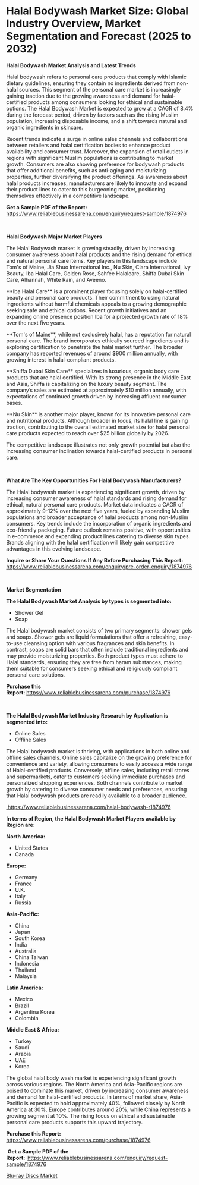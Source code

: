 <p><h1>Halal Bodywash Market Size: Global Industry Overview, Market Segmentation and Forecast (2025 to 2032)</h1></p><p><strong>Halal Bodywash Market Analysis and Latest Trends</strong></p>
<p><p>Halal bodywash refers to personal care products that comply with Islamic dietary guidelines, ensuring they contain no ingredients derived from non-halal sources. This segment of the personal care market is increasingly gaining traction due to the growing awareness and demand for halal-certified products among consumers looking for ethical and sustainable options. The Halal Bodywash Market is expected to grow at a CAGR of 8.4% during the forecast period, driven by factors such as the rising Muslim population, increasing disposable income, and a shift towards natural and organic ingredients in skincare.</p><p>Recent trends indicate a surge in online sales channels and collaborations between retailers and halal certification bodies to enhance product availability and consumer trust. Moreover, the expansion of retail outlets in regions with significant Muslim populations is contributing to market growth. Consumers are also showing preference for bodywash products that offer additional benefits, such as anti-aging and moisturizing properties, further diversifying the product offerings. As awareness about halal products increases, manufacturers are likely to innovate and expand their product lines to cater to this burgeoning market, positioning themselves effectively in a competitive landscape.</p></p>
<p><strong>Get a Sample PDF of the Report:&nbsp;</strong> <a href="https://www.reliablebusinessarena.com/enquiry/request-sample/1874976?utm_campaign=2637&utm_medium=2&utm_source=Github&utm_content=ia&utm_term=05042025&utm_id=halal-bodywash">https://www.reliablebusinessarena.com/enquiry/request-sample/1874976</a></p>
<p>&nbsp;</p>
<p><strong>Halal Bodywash Major Market Players</strong></p>
<p><p>The Halal Bodywash market is growing steadily, driven by increasing consumer awareness about halal products and the rising demand for ethical and natural personal care items. Key players in this landscape include Tom's of Maine, Jia Shuo International Inc., Nu Skin, Clara International, Ivy Beauty, Iba Halal Care, Golden Rose, Sahfee Halalcare, Shiffa Dubai Skin Care, Alhannah, White Rain, and Aveeno.</p><p>**Iba Halal Care** is a prominent player focusing solely on halal-certified beauty and personal care products. Their commitment to using natural ingredients without harmful chemicals appeals to a growing demographic seeking safe and ethical options. Recent growth initiatives and an expanding online presence position Iba for a projected growth rate of 18% over the next five years.</p><p>**Tom's of Maine**, while not exclusively halal, has a reputation for natural personal care. The brand incorporates ethically sourced ingredients and is exploring certification to penetrate the halal market further. The broader company has reported revenues of around $900 million annually, with growing interest in halal-compliant products.</p><p>**Shiffa Dubai Skin Care** specializes in luxurious, organic body care products that are halal certified. With its strong presence in the Middle East and Asia, Shiffa is capitalizing on the luxury beauty segment. The company’s sales are estimated at approximately $10 million annually, with expectations of continued growth driven by increasing affluent consumer bases.</p><p>**Nu Skin** is another major player, known for its innovative personal care and nutritional products. Although broader in focus, its halal line is gaining traction, contributing to the overall estimated market size for halal personal care products expected to reach over $25 billion globally by 2026.</p><p>The competitive landscape illustrates not only growth potential but also the increasing consumer inclination towards halal-certified products in personal care.</p></p>
<p>&nbsp;</p>
<p><strong>What Are The Key Opportunities For Halal Bodywash Manufacturers?</strong></p>
<p><p>The Halal bodywash market is experiencing significant growth, driven by increasing consumer awareness of halal standards and rising demand for ethical, natural personal care products. Market data indicates a CAGR of approximately 9-12% over the next five years, fueled by expanding Muslim populations and broader acceptance of halal products among non-Muslim consumers. Key trends include the incorporation of organic ingredients and eco-friendly packaging. Future outlook remains positive, with opportunities in e-commerce and expanding product lines catering to diverse skin types. Brands aligning with the halal certification will likely gain competitive advantages in this evolving landscape.</p></p>
<p><strong>Inquire or Share Your Questions If Any Before Purchasing This Report:</strong> <a href="https://www.reliablebusinessarena.com/enquiry/pre-order-enquiry/1874976?utm_campaign=2637&utm_medium=2&utm_source=Github&utm_content=ia&utm_term=05042025&utm_id=halal-bodywash">https://www.reliablebusinessarena.com/enquiry/pre-order-enquiry/1874976</a></p>
<p>&nbsp;</p>
<p><strong>Market Segmentation</strong></p>
<p><strong>The Halal Bodywash Market Analysis by types is segmented into:</strong></p>
<p><ul><li>Shower Gel</li><li>Soap</li></ul></p>
<p><p>The Halal bodywash market consists of two primary segments: shower gels and soaps. Shower gels are liquid formulations that offer a refreshing, easy-to-use cleansing option with various fragrances and skin benefits. In contrast, soaps are solid bars that often include traditional ingredients and may provide moisturizing properties. Both product types must adhere to Halal standards, ensuring they are free from haram substances, making them suitable for consumers seeking ethical and religiously compliant personal care solutions.</p></p>
<p><strong>Purchase this Report:&nbsp;</strong><a href="https://www.reliablebusinessarena.com/purchase/1874976?utm_campaign=2637&utm_medium=2&utm_source=Github&utm_content=ia&utm_term=05042025&utm_id=halal-bodywash">https://www.reliablebusinessarena.com/purchase/1874976</a></p>
<p>&nbsp;</p>
<p><strong>The Halal Bodywash Market Industry Research by Application is segmented into:</strong></p>
<p><ul><li>Online Sales</li><li>Offline Sales</li></ul></p>
<p><p>The Halal bodywash market is thriving, with applications in both online and offline sales channels. Online sales capitalize on the growing preference for convenience and variety, allowing consumers to easily access a wide range of Halal-certified products. Conversely, offline sales, including retail stores and supermarkets, cater to customers seeking immediate purchases and personalized shopping experiences. Both channels contribute to market growth by catering to diverse consumer needs and preferences, ensuring that Halal bodywash products are readily available to a broader audience.</p></p>
<p><a href="https://www.reliablebusinessarena.com/halal-bodywash-r1874976?utm_campaign=2637&utm_medium=2&utm_source=Github&utm_content=ia&utm_term=05042025&utm_id=halal-bodywash">&nbsp;https://www.reliablebusinessarena.com/halal-bodywash-r1874976</a></p>
<p><strong>In terms of Region, the Halal Bodywash Market Players available by Region are:</strong></p>
<p>
    <p> <strong> North America: </strong>
        <ul>
            <li>United States</li>
            <li>Canada</li>
        </ul>
        </p> 
    <p> <strong> Europe: </strong>
        <ul>
            <li>Germany</li>
            <li>France</li>
            <li>U.K.</li>
            <li>Italy</li>
            <li>Russia</li>
        </ul>
        </p> 
    <p> <strong> Asia-Pacific: </strong>
        <ul>
            <li>China</li>
            <li>Japan</li>
            <li>South Korea</li>
            <li>India</li>
            <li>Australia</li>
            <li>China Taiwan</li>
            <li>Indonesia</li>
            <li>Thailand</li>
            <li>Malaysia</li>
        </ul>
        </p> 
    <p> <strong> Latin America: </strong>
        <ul>
            <li>Mexico</li>
            <li>Brazil</li>
            <li>Argentina Korea</li>
            <li>Colombia</li>
        </ul>
        </p> 
    <p> <strong> Middle East & Africa: </strong>
        <ul>
            <li>Turkey</li>
            <li>Saudi</li>
            <li>Arabia</li>
            <li>UAE</li>
            <li>Korea</li>
        </ul>
    </p>
    </p>
<p><p>The global halal body wash market is experiencing significant growth across various regions. The North America and Asia-Pacific regions are poised to dominate this market, driven by increasing consumer awareness and demand for halal-certified products. In terms of market share, Asia-Pacific is expected to hold approximately 40%, followed closely by North America at 30%. Europe contributes around 20%, while China represents a growing segment at 10%. The rising focus on ethical and sustainable personal care products supports this upward trajectory.</p></p>
<p><strong>Purchase this Report: </strong><a href="https://www.reliablebusinessarena.com/purchase/1874976?utm_campaign=2637&utm_medium=2&utm_source=Github&utm_content=ia&utm_term=05042025&utm_id=halal-bodywash">https://www.reliablebusinessarena.com/purchase/1874976</a></p>
<p>&nbsp;<strong>Get a Sample PDF of the Report:&nbsp;&nbsp;</strong><a href="https://www.reliablebusinessarena.com/enquiry/request-sample/1874976?utm_campaign=2637&utm_medium=2&utm_source=Github&utm_content=ia&utm_term=05042025&utm_id=halal-bodywash">https://www.reliablebusinessarena.com/enquiry/request-sample/1874976</a></p>
<p><strong></strong></p>
<p><p><a href="https://github.com/maclarensidney/Market-Research-Report-List-1/blob/main/blu-ray-discs-market.md?utm_campaign=2637&utm_medium=2&utm_source=Github&utm_content=ia&utm_term=05042025&utm_id=halal-bodywash">Blu-ray Discs Market</a></p></p>